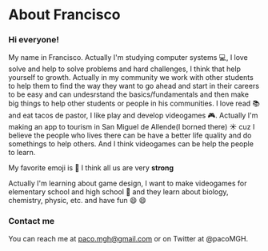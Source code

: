 # About Francisco


### Hi everyone!

My name in Francisco. Actually I'm studying computer systems :computer:, I love solve and help to solve problems and hard challenges,
I think that help yourself to growth. Actually in my community we work with other students to help them to find the way they want to go ahead and start in their careers to be easy and can undesrstand the basics/fundamentals and then make big things to help other students or people in his communities. I love read :books: and eat tacos de pastor,
I like play and develop videogames :video_game:. Actually I'm making an app to tourism in San Miguel de Allende(I borned there) :sunny: cuz I believe the people who lives there can be have a better life quality and do somethings to help others. And I think videogames can be help the people to learn. 

My favorite emoji is :muscle: I think all us are very **strong**

Actually I'm learning about game design, I want to make videogames for elementary school and high school :school: and they learn about biology, chemistry, physic, etc. and have fun :smile:
 :smile:
### Contact me

You can reach me at paco.mgh@gmail.com or on Twitter at @pacoMGH.

